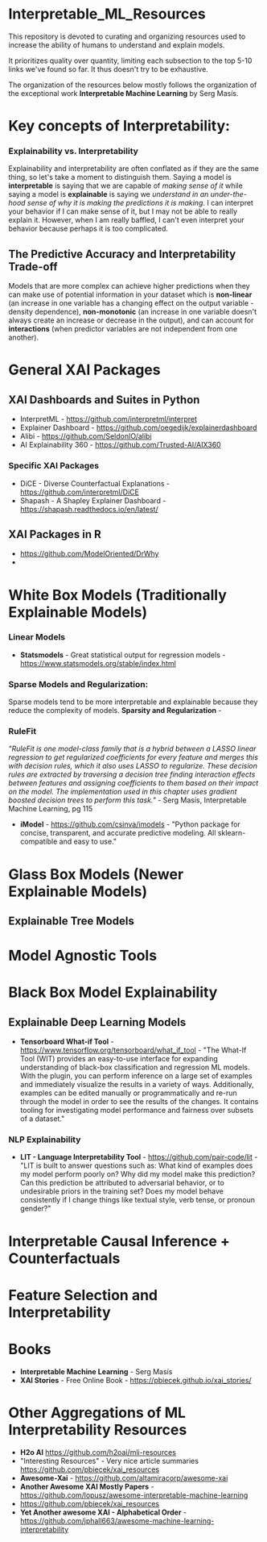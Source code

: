 # Interpretable_ML_Resources

This repository is devoted to curating and organizing resources used to increase the ability of humans to understand and explain models. 

It prioritizes quality over quantity, limiting each subsection to the top 5-10 links we've found so far.  It thus doesn't try to be exhaustive.  

The organization of the resources below mostly follows the organization of the exceptional work **Interpretable Machine Learning** by Serg Masís.

# Key concepts of Interpretability:

### Explainability vs. Interpretability

Explainability and interpretability are often conflated as if they are the same thing, so let's take a moment to distinguish them.  Saying a model is **interpretable** is saying that we are capable of _making sense of it_ while saying a model is **explainable** is saying we _understand in an under-the-hood sense of why it is making the predictions it is making_.  I can interpret your behavior if I can make sense of it, but I may not be able to really explain it.  However, when I am really baffled, I can't even interpret your behavior because perhaps it is too complicated.

## The Predictive Accuracy and Interpretability Trade-off

Models that are more complex can achieve higher predictions when they can make use of potential information in your dataset which is **non-linear** (an increase in one variable has a changing effect on the output variable - density dependence), **non-monotonic** (an increase in one variable doesn't always create an increase or decrease in the output), and can account for **interactions** (when predictor variables are not independent from one another).

# General XAI Packages

## XAI Dashboards and Suites in Python

* InterpretML - https://github.com/interpretml/interpret
* Explainer Dashboard - https://github.com/oegedijk/explainerdashboard
* Alibi - https://github.com/SeldonIO/alibi
* AI Explainability 360 - https://github.com/Trusted-AI/AIX360

### Specific XAI Packages
* DiCE - Diverse Counterfactual Explanations - https://github.com/interpretml/DiCE
* Shapash - A Shapley Explainer Dashboard - https://shapash.readthedocs.io/en/latest/

## XAI Packages in R
* https://github.com/ModelOriented/DrWhy
* 

# White Box Models (Traditionally Explainable Models)

### Linear Models 
* **Statsmodels** - Great statistical output for regression models -  https://www.statsmodels.org/stable/index.html


### Sparse Models and Regularization:

Sparse models tend to be more interpretable and explainable because they reduce the complexity of models.
**Sparsity and Regularization** - 

### RuleFit

_"RuleFit is one model-class family that is a hybrid between a LASSO linear regression to get regularized coefficients for every feature and merges this with decision rules, which it also uses LASSO to regularize. These decision rules are extracted by traversing a decision tree finding interaction effects between features and assigning coefficients to them based on their impact on the model. The implementation used in this chapter uses gradient boosted decision trees to perform this task."_ - Serg Masís, Interpretable Machine Learning, pg 115


* **iModel** - https://github.com/csinva/imodels -  "Python package for concise, transparent, and accurate predictive modeling. All sklearn-compatible and easy to use."


# Glass Box Models (Newer Explainable Models)

## Explainable Tree Models

# Model Agnostic Tools

# Black Box Model Explainability

## Explainable Deep Learning Models

* **Tensorboard What-if Tool** - https://www.tensorflow.org/tensorboard/what_if_tool - "The What-If Tool (WIT) provides an easy-to-use interface for expanding understanding of black-box classification and regression ML models. With the plugin, you can perform inference on a large set of examples and immediately visualize the results in a variety of ways. Additionally, examples can be edited manually or programmatically and re-run through the model in order to see the results of the changes. It contains tooling for investigating model performance and fairness over subsets of a dataset."


### NLP Explainability
* **LIT - Language Interpretability Tool** - https://github.com/pair-code/lit - "LIT is built to answer questions such as: What kind of examples does my model perform poorly on?
Why did my model make this prediction? Can this prediction be attributed to adversarial behavior, or to undesirable priors in the training set?  Does my model behave consistently if I change things like textual style, verb tense, or pronoun gender?"

# Interpretable Causal Inference + Counterfactuals

# Feature Selection and Interpretability

# Books

* **Interpretable Machine Learning** - Serg Masís
* **XAI Stories** - Free Online Book - https://pbiecek.github.io/xai_stories/

# Other Aggregations of ML Interpretability Resources

* **H2o AI** https://github.com/h2oai/mli-resources
* "Interesting Resources" - Very nice article summaries https://github.com/pbiecek/xai_resources
* **Awesome-Xai** - https://github.com/altamiracorp/awesome-xai
* **Another Awesome XAI Mostly Papers** - https://github.com/lopusz/awesome-interpretable-machine-learning
* https://github.com/pbiecek/xai_resources
* **Yet Another awesome XAI - Alphabetical Order** - https://github.com/jphall663/awesome-machine-learning-interpretability
